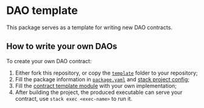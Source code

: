 # DAO template

This package serves as a template for writing new DAO contracts.

## How to write your own DAOs

To create your own DAO contract:
1. Either fork this repository, or copy the [`template`](/template) folder to your repository;
2. Fill the package information in [`package.yaml`](./package.yaml) and [stack project config](./stack.yaml);
3. Fill the [contract template module](./app/Main.hs) with your own implementation;
4. After building the project, the produced executable can serve your contract, use `stack exec <exec-name>` to run it.
